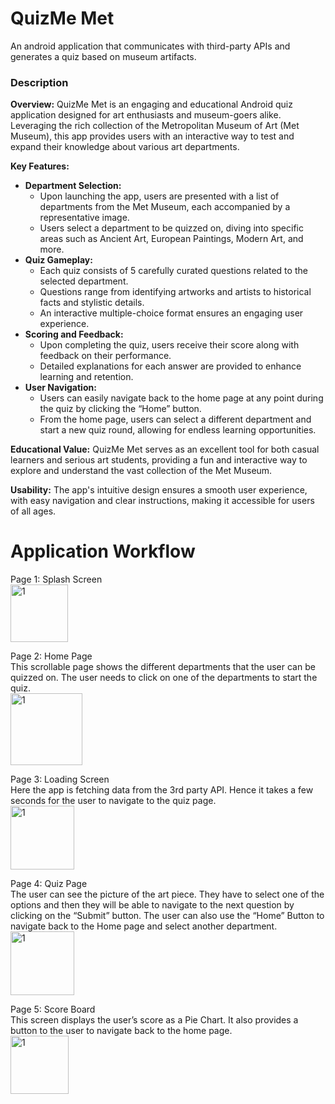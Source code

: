 # QuizMe Met
An android application that communicates with third-party APIs and generates a quiz based on museum artifacts.

### Description
**Overview:**
QuizMe Met is an engaging and educational Android quiz application designed for art enthusiasts and museum-goers alike. Leveraging the rich collection of the Metropolitan Museum of Art (Met Museum), this app provides users with an interactive way to test and expand their knowledge about various art departments.

**Key Features:**
- **Department Selection:**
    - Upon launching the app, users are presented with a list of departments from the Met Museum, each accompanied by a representative image.
    - Users select a department to be quizzed on, diving into specific areas such as Ancient Art, European Paintings, Modern Art, and more.
- **Quiz Gameplay:**
    - Each quiz consists of 5 carefully curated questions related to the selected department.
    - Questions range from identifying artworks and artists to historical facts and stylistic details.
    - An interactive multiple-choice format ensures an engaging user experience.
- **Scoring and Feedback:**
    - Upon completing the quiz, users receive their score along with feedback on their performance.
    - Detailed explanations for each answer are provided to enhance learning and retention.
- **User Navigation:**
    - Users can easily navigate back to the home page at any point during the quiz by clicking the “Home” button.
    - From the home page, users can select a different department and start a new quiz round, allowing for endless learning opportunities.

**Educational Value:**
QuizMe Met serves as an excellent tool for both casual learners and serious art students, providing a fun and interactive way to explore and understand the vast collection of the Met Museum.

**Usability:**
The app's intuitive design ensures a smooth user experience, with easy navigation and clear instructions, making it accessible for users of all ages.

# Application Workflow
Page 1: Splash Screen <br>
<img width="92" alt="1" src="https://user-images.githubusercontent.com/41322681/152621051-0dab4a0c-45eb-4f6f-a9fa-55695a582169.png">

Page 2: Home Page <br>
This scrollable page shows the different departments that the user can be quizzed on. The user needs to click on one of the departments to start the quiz. <br>
<img width="115" alt="1" src="https://user-images.githubusercontent.com/41322681/152621121-743d86d9-60fc-478a-a6bf-ce8a8e9c6e59.png">

Page 3: Loading Screen <br>
Here the app is fetching data from the 3rd party API. Hence it takes a few seconds for the user to navigate to the quiz page. <br>
<img width="102" alt="1" src="https://user-images.githubusercontent.com/41322681/152621272-5c583fcb-d735-473c-add1-50f7653adfaf.png">

Page 4: Quiz Page <br>
The user can see the picture of the art piece. They have to select one of the options and then they will be able to navigate to the next question by clicking on the “Submit” button. The user can also use the “Home” Button to navigate back to the Home page and select another department. <br>
<img width="102" alt="1" src="https://user-images.githubusercontent.com/41322681/152621324-fc85b6bf-b1ee-4b45-8e89-b1aa3a848cf7.png">

Page 5: Score Board <br>
This screen displays the user’s score as a Pie Chart. It also provides a button to the user to navigate back to the home page. <br>
<img width="93" alt="1" src="https://user-images.githubusercontent.com/41322681/152621366-9ca128d0-e0a6-402e-b5a4-65adeccd8ddd.png">
